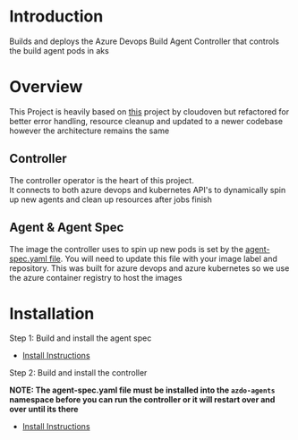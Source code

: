 # Introduction 

Builds and deploys the Azure Devops Build Agent Controller that controls the build agent pods in aks

# Overview

This Project is heavily based on [this](https://github.com/cloudoven/azdo-k8s-agents) project by cloudoven
but refactored for better error handling, resource cleanup and updated to a newer codebase however the architecture remains the same

## Controller

The controller operator is the heart of this project.  
It connects to both azure devops and kubernetes API's to dynamically spin up new agents and clean up resources after jobs finish

## Agent & Agent Spec

The image the controller uses to spin up new pods is set by the [agent-spec.yaml file](Agent/agent-spec.yaml).
You will need to update this file with your image label and repository.
This was built for azure devops and azure kubernetes so we use the azure container registry to host the images

# Installation

Step 1: Build and install the agent spec
- [Install Instructions](Agent/AgentReadMe.md)

Step 2: Build and install the controller

**NOTE: The agent-spec.yaml file must be installed into the `azdo-agents` namespace before you can run the controller or it will restart over and over until its there**

- [Install Instructions](AgentWorker/AgentWorkerReadMe.md)



 
